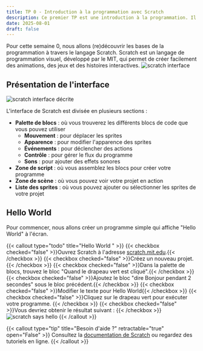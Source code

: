 ```yaml
---
title: TP 0 - Introduction à la programmation avec Scratch
description: Ce premier TP est une introduction à la programmation. Il utilise le langage scratch.
date: 2025-08-01
draft: false
---
```


Pour cette semaine 0, nous allons (re)découvrir les bases de la programmation à travers le langage Scratch. Scratch est un langage de programmation visuel, développé par le MIT, qui permet de créer facilement des animations, des jeux et des histoires interactives.
![scratch interface](https://cs50.harvard.edu/x/notes/0/cs50Week0Slide162.png "scratch interface")
## Présentation de l'interface 

![scratch interface décrite](/images/scratch_description.png)

L'interface de Scratch est divisée en plusieurs sections :
- **Palette de blocs** : où vous trouverez les différents blocs de code que vous pouvez utiliser
    - **Mouvement** : pour déplacer les sprites
    - **Apparence** : pour modifier l'apparence des sprites
    - **Événements** : pour déclencher des actions
    - **Contrôle** : pour gérer le flux du programme
    - **Sons** : pour ajouter des effets sonores
- **Zone de script** : où vous assemblez les blocs pour créer votre programme
- **Zone de scène** : où vous pouvez voir votre projet en action
- **Liste des sprites** : où vous pouvez ajouter ou sélectionner les sprites de votre projet


## Hello World
Pour commencer, nous allons créer un programme simple qui affiche "Hello World" à l'écran.

{{< callout type="todo" title="Hello World " >}}
{{< checkbox checked="false" >}}Ouvrez Scratch à l'adresse [scratch.mit.edu](https://scratch.mit.edu).{{< /checkbox >}}
{{< checkbox checked="false" >}}Créez un nouveau projet.{{< /checkbox >}}
{{< checkbox checked="false" >}}Dans la palette de blocs, trouvez le bloc "Quand le drapeau vert est cliqué".{{< /checkbox >}}
{{< checkbox checked="false" >}}Ajoutez le bloc "dire Bonjour pendant 2 secondes" sous le bloc précédent.{{< /checkbox >}}
{{< checkbox checked="false" >}}Modifier le texte pour Hello World{{< /checkbox >}}
{{< checkbox checked="false" >}}Cliquez sur le drapeau vert pour exécuter votre programme.   {{< /checkbox >}}
{{< checkbox checked="false" >}}Vous devriez obtenir le résultat suivant : {{< /checkbox >}}
![scratch says hello](/images/scratch_says_hello.png)
{{< /callout >}}


{{< callout type="tip" title="Besoin d'aide ?" retractable="true" open="False" >}}
Consultez la [documentation de Scratch](https://scratch.mit.edu/help) ou regardez des tutoriels en ligne.
{{< /callout >}}